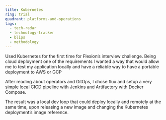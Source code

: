 ```yaml
---
title: Kubernetes
ring: trial
quadrant: platforms-and-operations
tags:
  - tech-radar
  - technology-tracker
  - blips
  - methodology
---
```


Used Kubernetes for the first time for Flexion’s interview challenge. Being cloud deployment one of the requirements I wanted a way that would allow me to test my application locally and have a reliable way to have a portable deployment to AWS or GCP

After reading about operators and GitOps, I chose flux and setup a very simple local CICD pipeline with Jenkins and Artifactory with Docker Compose.

The result was a local dev loop that could deploy locally and remotely at the same time, upon releasing a new image and changing the Kubernetes deployment’s image reference.